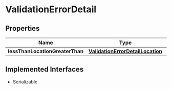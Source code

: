 

# ValidationErrorDetail


## Properties

Name | Type | Description | Notes
------------ | ------------- | ------------- | -------------
**lessThanLocationGreaterThan** | [**ValidationErrorDetailLocation**](ValidationErrorDetailLocation.md) |  |  [optional]


## Implemented Interfaces

* Serializable


